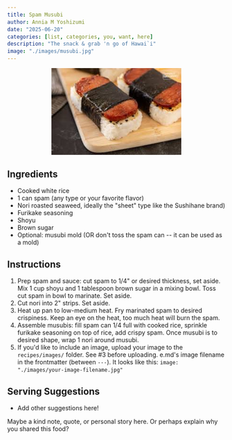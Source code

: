 ```yaml
---
title: Spam Musubi
author: Annia M Yoshizumi
date: "2025-06-20"
categories: [list, categories, you, want, here]
description: "The snack & grab 'n go of Hawai`i"
image: "./images/musubi.jpg"
---
```


<!-- Replace the img src file path below with the same path you used in the YAML above -->
<p align="center">
  <img src="./images/musubi.jpg" alt="Spam Musubi" width="300"/>
</p>

## Ingredients

- Cooked white rice 
- 1 can spam (any type or your favorite flavor)
- Nori roasted seaweed, ideally the "sheet" type like the Sushihane brand)
- Furikake seasoning
- Shoyu
- Brown sugar
- Optional: musubi mold (OR don't toss the spam can -- it can be used as a mold)

## Instructions

1. Prep spam and sauce: cut spam to 1/4" or desired thickness, set aside. Mix 1 cup shoyu and 1 tablespoon brown sugar in a mixing bowl. Toss cut spam in bowl to marinate. Set aside.
2. Cut nori into 2" strips. Set aside. 
3. Heat up pan to low-medium heat. Fry marinated spam to desired crispiness. Keep an eye on the heat, too much heat will burn the spam.
4. Assemble musubis: fill spam can 1/4 full with cooked rice, sprinkle furikake seasoning on top of rice, add crispy spam. Once musubi is to desired shape, wrap 1 nori around musubi.
2. If you'd like to include an image, upload your image to the `recipes/images/` folder. See #3 before uploading.
e.md's image filename in the frontmatter (between `---`). It looks like this: `image: "./images/your-image-filename.jpg"`

## Serving Suggestions
- Add other suggestions here!

Maybe a kind note, quote, or personal story here. Or perhaps explain why you shared this food?
